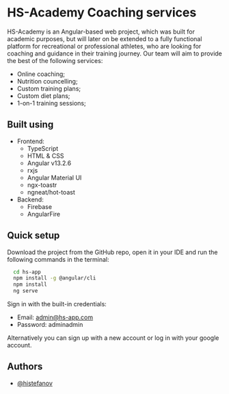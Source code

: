 
# HS-Academy Coaching services

HS-Academy is an Angular-based web project, which was built for academic purposes, but
 will later on be extended to a fully functional platform for recreational or professional athletes, who are
looking for coaching and guidance in their training journey. Our team will aim to provide the best of the following services:
* Online coaching;
* Nutrition councelling;
* Custom training plans;
* Custom diet plans;
* 1-on-1 training sessions;


## Built using
* Frontend:
    * TypeScript
    * HTML & CSS
    * Angular v13.2.6
    * rxjs
    * Angular Material UI
    * ngx-toastr
    * ngneat/hot-toast
* Backend:
    * Firebase
    * AngularFire


## Quick setup

Download the project from the GitHub repo, open it in your IDE and run the following commands in the terminal:

```bash
  cd hs-app
  npm install -g @angular/cli
  npm install
  ng serve
```

Sign in with the built-in credentials:
* Email: admin@hs-app.com
* Password: adminadmin

Alternatively you can sign up with a new account or log in with your google account.

    
## Authors

- [@histefanov](https://www.github.com/histefanov)


